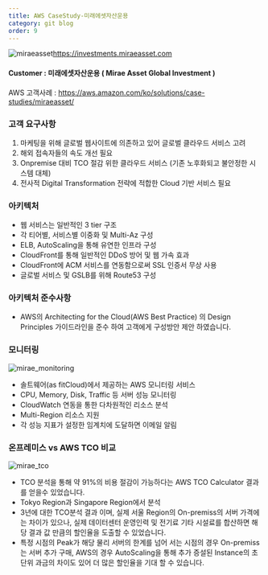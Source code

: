 ```yaml
---
title: AWS CaseStudy-미래에셋자산운용
category: git blog
order: 9
---
```


![miraeasset](https://user-images.githubusercontent.com/29446742/29102407-d998ce7e-7cf3-11e7-9751-2601b4bcbcab.jpg)https://investments.miraeasset.com

#### Customer : 미래에셋자산운용 ( Mirae Asset Global Investment ) 

AWS 고객사례 : https://aws.amazon.com/ko/solutions/case-studies/miraeasset/

### 고객 요구사항
1. 마케팅을 위해 글로벌 웹사이트에 의존하고 있어 글로벌 클라우드 서비스 고려
2. 해외 접속자들의 속도 개선 필요
3. Onpremise 대비 TCO 절감 위한 클라우드 서비스 (기존 노후화되고 불안정한 시스템 대체)
4. 전사적 Digital Transformation 전략에 적합한 Cloud 기반 서비스 필요


### 아키텍처
- 웹 서비스는 일반적인 3 tier 구조
- 각 티어별, 서비스별 이중화 및 Multi-Az 구성
- ELB, AutoScaling을 통해 유연한 인프라 구성  
- CloudFront를 통해 일반적인 DDoS 방어 및 웹 가속 효과
- CloudFront에 ACM 서비스를 연동함으로써 SSL 인증서 무상 사용
- 글로벌 서비스 및 GSLB를 위해 Route53 구성


### 아키텍처 준수사항
- AWS의 Architecting for the Cloud(AWS Best Practice) 의 Design Principles 가이드라인을 준수 하여 고객에게  구성방안 제안 하였습니다.


### 모니터링
![mirae_monitoring](https://user-images.githubusercontent.com/30482872/38124368-1c41140e-341c-11e8-9b1b-93b67195fd98.jpg)
- 솔트웨어(as fitCloud)에서 제공하는 AWS 모니터링 서비스
- CPU, Memory, Disk, Traffic 등 서버 성능 모니터링
- CloudWatch 연동을 통한 다차원적인 리소스 분석
- Multi-Region 리소스 지원
- 각 성능 지표가 설정한 임계치에 도달하면 이메일 알림


### 온프레미스 vs AWS TCO 비교
![mirae_tco](https://user-images.githubusercontent.com/30482872/38124365-1a854fe0-341c-11e8-948d-5efd32525dc4.jpg)
- TCO 분석을 통해 약 91%의 비용 절감이 가능하다는 AWS TCO Calculator 결과를 얻을수 있었습니다.
- Tokyo Region과 Singapore Region에서 분석
- 3년에 대한 TCO분석 결과 이며, 실제 서울 Region의 On-premiss의 서버 가격에는 차이가 있으나, 실제 데이터센터 운영인력 및 전기료 기타 시설료를 합산하면 해당 결과 값 만큼의 할인율을 도출할 수 있었습니다.
- 특정 시점의 Peak가 해당 물리 서버의 한계를 넘어 서는 시점의 경우 On-premiss는 서버 추가 구매, AWS의 경우 AutoScaling을 통해 추가 증설된 Instance의 초단위 과금의 차이도 있어 더 많은 할인율을 기대 할 수 있습니다.


